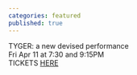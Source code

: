 ```yaml
---
categories: featured
published: true
---
```


<div class='kickstarter'>
<!-- <iframe width="250" height="120" src="http:&#x2F;&#x2F;www.kickstarter.com&#x2F;projects&#x2F;1055944000&#x2F;breakers-end-a-graphic-novel&#x2F;widget&#x2F;video.html" frameborder="0"> </iframe> -->

TYGER: a new devised performance
<br> Fri Apr 11 at 7:30 and 9:15PM
<br> TICKETS [HERE](https://www.artful.ly/store/events/2835)
</div>